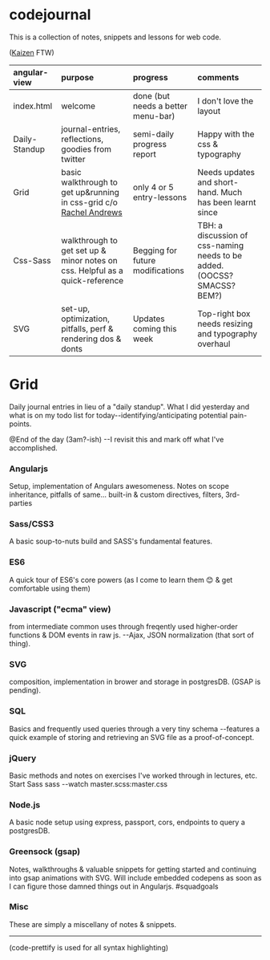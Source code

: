# codejournal
This is a collection of notes, snippets and lessons for web code.


([Kaizen](https://en.wikipedia.org/wiki/Kaizen) FTW)


|angular-view|purpose|progress|comments|
|:-----------|:-------|:------|:----|
|index.html|welcome|done (but needs a better menu-bar)|I don't love the layout|
|Daily-Standup|journal-entries, reflections, goodies from twitter|semi-daily progress report|Happy with the css & typography|
|Grid|basic walkthrough to get up&running in css-grid c/o [Rachel Andrews][rachelA]|only 4 or 5 entry-lessons|Needs updates and short-hand. Much has been learnt since|
|Css-Sass|walkthrough to get set up & minor notes on css. Helpful as a quick-reference|Begging for future modifications| TBH: a discussion of css-naming needs to be added. (OOCSS? SMACSS? BEM?)|
|SVG|set-up, optimization, pitfalls, perf & rendering dos & donts|Updates coming this week|Top-right box needs resizing and typography overhaul|

<!-- |jquery|||| -->


# Grid
Daily journal entries in lieu of a "daily standup". What I did yesterday and what is on my todo list for today--identifying/anticipating potential pain-points. 

@End of the day (3am?-ish) --I revisit this and mark off what I've accomplished.
### Angularjs
Setup, implementation of Angulars awesomeness. Notes on scope inheritance, pitfalls of same... built-in & custom directives, filters, 3rd-parties
### Sass/CSS3
A basic soup-to-nuts build and SASS's fundamental features.
### ES6
A quick tour of ES6's core powers (as I come to learn them 😊 & get comfortable using them)
### Javascript ("ecma" view)
from intermediate common uses through freqently used higher-order functions & DOM events in raw js. --Ajax, JSON normalization (that sort of thing).
### SVG
composition, implementation in brower and storage in postgresDB. (GSAP is pending).
### SQL
Basics and frequently used queries through a very tiny schema
--features a quick example of storing and retrieving an SVG file as a proof-of-concept.
### jQuery
Basic methods and notes on exercises I've worked through in lectures, etc.
Start Sass
sass --watch master.scss:master.css
### Node.js
A basic node setup using express, passport, cors, endpoints to query a postgresDB.
### Greensock (gsap)
Notes, walkthroughs & valuable snippets for getting started and continuing into gsap animations with SVG.
Will include embedded codepens as soon as I can figure those damned things out in Angularjs. #squadgoals
### Misc
These are simply a miscellany of notes & snippets.
***
(code-prettify is used for all syntax highlighting)

[rachelA]: https://www.youtube.com/watch?v=Dz9BzY21Zks&list=PLQkVA6z3dFvbnBJetfYDAF3-cG_ubgdZR